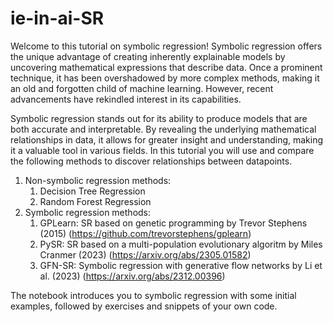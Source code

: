 # ie-in-ai-SR

Welcome to this tutorial on symbolic regression! Symbolic regression offers the unique advantage of creating inherently explainable models by uncovering mathematical expressions that describe data. Once a prominent technique, it has been overshadowed by more complex methods, making it an old and forgotten child of machine learning. However, recent advancements have rekindled interest in its capabilities.

Symbolic regression stands out for its ability to produce models that are both accurate and interpretable. By revealing the underlying mathematical relationships in data, it allows for greater insight and understanding, making it a valuable tool in various fields. In this tutorial you will use and compare the following methods to discover relationships between datapoints.

1. Non-symbolic regression methods:
    1. Decision Tree Regression
    2. Random Forest Regression
2. Symbolic regression methods:
    1. GPLearn: SR based on genetic programming by Trevor Stephens (2015)  (https://github.com/trevorstephens/gplearn)
    2. PySR: SR based on a multi-population evolutionary algoritm by Miles Cranmer (2023) (https://arxiv.org/abs/2305.01582)
    3. GFN-SR: Symbolic regression with generative flow networks by Li et al. (2023) (https://arxiv.org/abs/2312.00396)

The notebook introduces you to symbolic regression with some initial examples, followed by exercises and snippets of your own code.

